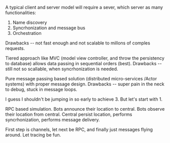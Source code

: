 A typical client and server model will require a sever, which server as many functionalities:
1. Name discovery
2. Syncrhonization and message bus
3. Orchestration


Drawbacks -- not fast enough and not scalable to millons of comples requests.

Tiered approach like MVC (model view controller, and throw the persistency to database) allows data passing in sequential orders (best).
Drawbacks -- still not so scallable, when syncrhonization is needed.

Pure message passing based solution (distributed micro-services /Actor systems) with proper message design.
Drawbacks -- super pain in the neck to debug, stuck in message loops.

I guess I shouldn't be jumping in so early to achieve 3. But let's start with 1.

RPC based simulation. Bots announce their location to central. Bots observe their location from central. Central persist location, performs syncrhonization, performs message delivery.

First step is channels, let next be RPC, and finally just messages flying around. Let tracing be fun.



